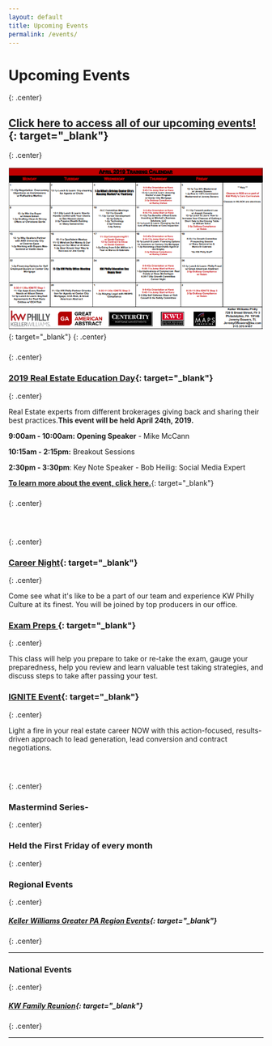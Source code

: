 ```yaml
---
layout: default
title: Upcoming Events
permalink: /events/
---
```


# Upcoming Events
{: .center}

## [Click here to access all of our upcoming events\!](https://www.eventbrite.com/o/kw-philly-18761317307?s=92016711&amp;fbclid=IwAR3YZ5oGYwEkDCBOUEqiMfALTG6129Mb-VatmSogtpCWydcSnq3W46yjJis){: target="_blank"}
{: .center}

[![](/uploads/calendarapril1.PNG)](https://s3.amazonaws.com/vyralmarketing/Jeremy+Bowers/calendar1.PNG){: target="_blank"}
{: .center}

###
{: .center}

### [2019 Real Estate&nbsp;](__notset__)[Education Day](https://real-estate-education-day.eventbrite.com){: target="_blank"}&nbsp;
{: .center}

Real Estate experts from different brokerages giving back and sharing their best practices.**This event will be held April 24th, 2019.**

**9:00am - 10:00am: Opening Speaker**&nbsp;- Mike McCann

**10:15am - 2:15pm:**&nbsp;Breakout Sessions

**2:30pm - 3:30pm**\: Key Note Speaker - Bob Heilig: Social Media Expert

[**To learn more about the event, click here.**](https://t.e2ma.net/click/x5zbw/x96jeeb/l070ke){: target="_blank"}

###
{: .center}

### &nbsp;
{: .center}

### [Career Night](https://www.eventbrite.com/e/career-night-at-kw-philly-tickets-59552264426){: target="_blank"}&nbsp;
{: .center}

Come see what it's like to be a part of our team and experience KW Philly Culture at its finest. You will be joined by top producers in our office.

### [Exam Preps ](https://www.eventbrite.com/e/real-estate-exam-prep-course-tickets-59552340654){: target="_blank"}
{: .center}

This class will help you prepare to take or re-take the exam, gauge your preparedness, help you review and learn valuable test taking strategies, and discuss steps to take after passing your test.

### [IGNITE Event](https://igniteintensivetraining.eventbrite.com){: target="_blank"}
{: .center}

Light a fire in your real estate career NOW with this action-focused, results-driven approach to lead generation, lead conversion and contract negotiations.

### &nbsp;
{: .center}

### Mastermind Series-
{: .center}

### Held the First Friday of every month
{: .center}

### Regional Events
{: .center}

##### [Keller Williams Greater PA Region Events](https://www.eventbrite.com/o/keller-williams-greater-pa-region-pa-southern-nj-de-4004241849){: target="_blank"}
{: .center}

---

### National Events
{: .center}

##### [KW Family Reunion](https://kwrievents.kw.com/ehome/index.php?eventid=356856&amp;){: target="_blank"}
{: .center}

---